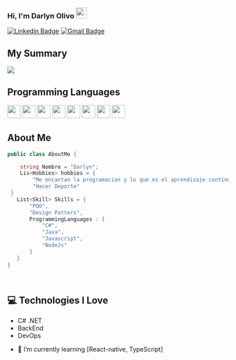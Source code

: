 
### Hi, I'm Darlyn Olivo <img src="https://media.giphy.com/media/hvRJCLFzcasrR4ia7z/giphy.gif" width="25px">




[![Linkedin Badge](https://img.shields.io/badge/-LinkedIn-blue?style=flat-square&logo=Linkedin&logoColor=white&link=https:https://www.linkedin.com/in/darlyn-olivo-8a209a254)](https://www.linkedin.com/in/darlyn-olivo-8a209a254) [![Gmail Badge](https://img.shields.io/badge/-Gmail-c14438?style=flat-square&logo=Gmail&logoColor=white&link=mailto:darlynolivo15@gmail.com)](mailto:darlynolivo15@gmail.com)


## My Summary
<img src = "https://github-readme-stats.vercel.app/api/top-langs/?username=Darlyn30&layout=compact">



## Programming Languages
<img src = 'https://github.com/MarikIshtar007/MarikIshtar007/blob/master/images/html.svg' width='30'/> <img src = 'https://github.com/MarikIshtar007/MarikIshtar007/blob/master/images/css.svg' width='30'/> <img src = 'https://github.com/MarikIshtar007/MarikIshtar007/blob/master/images/js.svg' width='30'/>
<img src = 'https://github.com/MarikIshtar007/MarikIshtar007/blob/master/images/java.svg' width='30'/>
<img src = 'https://github.com/MarikIshtar007/MarikIshtar007/blob/master/images/nodejs.svg' width='30'/>
<img src = 'https://github.com/MarikIshtar007/MarikIshtar007/blob/master/images/git.svg' width='30'/>
<img src = 'https://github.com/MarikIshtar007/MarikIshtar007/blob/master/images/sql.svg' width='30'/>
<img src = 'https://github.com/MarikIshtar007/MarikIshtar007/blob/master/images/php.svg' width='30'/>
 



## About Me
 ```c#
public class AboutMe {

     string Nombre = "Darlyn";
     Lis<Hobbies> hobbies = {
         "Me encantan la programacion y lo que es el aprendizaje continuo",
         "Hacer Deporte"
  }
    List<Skill> Skills = {
        "POO",
        "Design Patters",
        ProgrammingLanguages : {
            "C#",
            "Java",
            "Javascript",
            "NodeJs"
        }
    }
}

	
 ```

## :computer: Technologies I Love
* C# .NET
* BackEnd
* DevOps

- 🌱 I’m currently learning [React-native, TypeScript]

